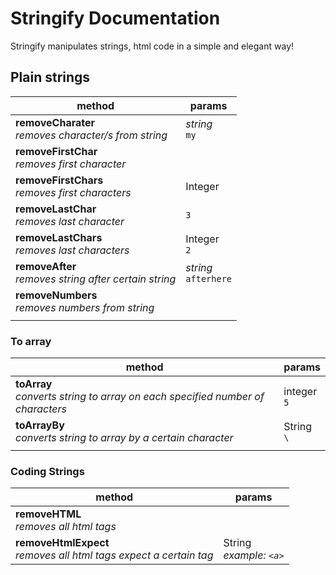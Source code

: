 # Stringify Documentation

Stringify manipulates strings, html code in a simple and elegant way!



## Plain strings

| method                                                     | params                    |
| ---------------------------------------------------------- | ------------------------- |
| **removeCharater**<br />*removes character/s from string*  | *string*<br />`my`        |
| **removeFirstChar**<br />*removes first character*         |                           |
| **removeFirstChars**<br />*removes first characters*       | Integer                   |
| **removeLastChar**<br />*removes last character*           | `3`                       |
| **removeLastChars**<br />*removes last characters*         | Integer<br />`2`          |
| **removeAfter**<br />*removes string after certain string* | *string*<br />`afterhere` |
| **removeNumbers**<br />*removes numbers from string*       |                           |
|                                                            |                           |



### To array

| method                                                       | params           |
| ------------------------------------------------------------ | ---------------- |
| **toArray**<br />*converts string to array on each specified number of characters* | integer<br />`5` |
| **toArrayBy**<br />*converts string to array by a certain character* | String<br />`\ ` |
|                                                              |                  |



### Coding Strings

| method                                                       | params                       |
| ------------------------------------------------------------ | ---------------------------- |
| **removeHTML**<br />*removes all html tags*                  |                              |
| **removeHtmlExpect**<br />*removes all html tags expect a certain tag* | String<br />*example: `<a>`* |

